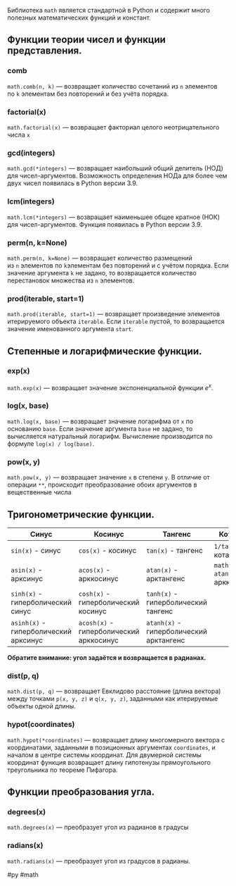 Библиотека `math` является стандартной в Python и содержит много полезных математических функций и констант.

## **Функции теории чисел и функции представления.**
### comb
`math.comb(n, k)` — возвращает количество сочетаний из `n` элементов по `k` элементам без повторений и без учёта порядка.

### factorial(x)
`math.factorial(x)` — возвращает факториал целого неотрицательного числа `x`

### gcd(integers)
`math.gcd(*integers)` — возвращает наибольший общий делитель (НОД) для чисел-аргументов. Возможность определения НОДа для более чем двух чисел появилась в Python версии 3.9.

### lcm(integers)
`math.lcm(*integers)` — возвращает наименьшее общее кратное (НОК) для чисел-аргументов. Функция появилась в Python версии 3.9.

### perm(n, k=None)
`math.perm(n, k=None)` — возвращает количество размещений из `n` элементов по `k`элементам без повторений и с учётом порядка. Если значение аргумента `k` не задано, то возвращается количество перестановок множества из `n` элементов.

### prod(iterable, start=1)
`math.prod(iterable, start=1)` — возвращает произведение элементов итерируемого объекта `iterable`. Если `iterable` пустой, то возвращается значение именованного аргумента `start`.

## **Степенные и логарифмические функции.**

### exp(x)
`math.exp(x)` — возвращает значение экспоненциальной функции $e^x$.

### log(x, base)
`math.log(x, base)` — возвращает значение логарифма от `x` по основанию `base`. Если значение аргумента `base` не задано, то вычисляется натуральный логарифм. Вычисление производится по формуле `log(x) / log(base)`.

### pow(x, y)
`math.pow(x, y)` — возвращает значение `x` в степени `y`. В отличие от операции `**`, происходит преобразование обоих аргументов в вещественные числа

## **Тригонометрические функции.**

| Синус                                 | Косинус                                 | Тангенс                                 | Котангенс                            |
| ------------------------------------- | --------------------------------------- | --------------------------------------- | ------------------------------------ |
| `sin(x)` - синус                      | `cos(x)` - косинус                      | `tan(x)` - тангенс                      | `1/tan(x)` - котангенс               |
| `asin(x)` - арксинус                  | `acos(x)` - арккосинус                  | `atan(x)` - арктангенс                  | `math.pi/2 - atan(x)` - арккотангенс |
| `sinh(x)` - гиперболический синус     | `cosh(x)` - гиперболический косинус     | `tanh(x)` - гиперболический тангенс     |                                      |
| `asinh(x)` - гиперболический арксинус | `acosh(x)` - гиперболический арккосинус | `atanh(x)` - гиперболический арктангенс |                                      |
**Обратите внимание: угол задаётся и возвращается в радианах.**

### dist(p, q)
`math.dist(p, q)` — возвращает Евклидово расстояние (длина вектора) между точками `p(x, y, z)` и `q(x, y, z)`, заданными как итерируемые объекты одной длины.

### hypot(coordinates)
`math.hypot(*coordinates)` — возвращает длину многомерного вектора с координатами, заданными в позиционных аргументах `coordinates`, и началом в центре системы координат. Для двумерной системы координат функция возвращает длину гипотенузы прямоугольного треугольника по теореме Пифагора.

## **Функции преобразования угла.**

### degrees(x)
`math.degrees(x)` — преобразует угол из радианов в градусы

### radians(x)
`math.radians(x)` — преобразует угол из градусов в радианы.

#py #math